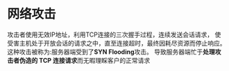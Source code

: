 
# 网络攻击

攻击者使用无效IP地址，利用TCP连接的三次握手过程，连续发送会话请求，
使受害主机处于开放会话的请求之中，直至连接超时，最终因耗尽资源而停止响应。
这种攻击被称为:服务器端受到了**SYN Flooding**攻击。
导致服务器端忙于**处理攻击者伪造的 TCP 连接请求**而无暇理睬客户的正常请求